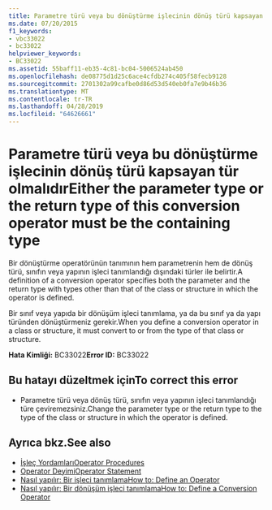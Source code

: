 ```yaml
---
title: Parametre türü veya bu dönüştürme işlecinin dönüş türü kapsayan tür olmalıdır
ms.date: 07/20/2015
f1_keywords:
- vbc33022
- bc33022
helpviewer_keywords:
- BC33022
ms.assetid: 55baff11-eb35-4c81-bc04-5006524ab450
ms.openlocfilehash: de08775d1d25c6ace4cfdb274c405f58fecb9128
ms.sourcegitcommit: 2701302a99cafbe0d86d53d540eb0fa7e9b46b36
ms.translationtype: MT
ms.contentlocale: tr-TR
ms.lasthandoff: 04/28/2019
ms.locfileid: "64626661"
---
```

# <a name="either-the-parameter-type-or-the-return-type-of-this-conversion-operator-must-be-the-containing-type"></a><span data-ttu-id="8a9c7-102">Parametre türü veya bu dönüştürme işlecinin dönüş türü kapsayan tür olmalıdır</span><span class="sxs-lookup"><span data-stu-id="8a9c7-102">Either the parameter type or the return type of this conversion operator must be the containing type</span></span>
<span data-ttu-id="8a9c7-103">Bir dönüştürme operatörünün tanımının hem parametrenin hem de dönüş türü, sınıfın veya yapının işleci tanımlandığı dışındaki türler ile belirtir.</span><span class="sxs-lookup"><span data-stu-id="8a9c7-103">A definition of a conversion operator specifies both the parameter and the return type with types other than that of the class or structure in which the operator is defined.</span></span>  
  
 <span data-ttu-id="8a9c7-104">Bir sınıf veya yapıda bir dönüşüm işleci tanımlama, ya da bu sınıf ya da yapı türünden dönüştürmeniz gerekir.</span><span class="sxs-lookup"><span data-stu-id="8a9c7-104">When you define a conversion operator in a class or structure, it must convert to or from the type of that class or structure.</span></span>  
  
 <span data-ttu-id="8a9c7-105">**Hata Kimliği:** BC33022</span><span class="sxs-lookup"><span data-stu-id="8a9c7-105">**Error ID:** BC33022</span></span>  
  
## <a name="to-correct-this-error"></a><span data-ttu-id="8a9c7-106">Bu hatayı düzeltmek için</span><span class="sxs-lookup"><span data-stu-id="8a9c7-106">To correct this error</span></span>  
  
- <span data-ttu-id="8a9c7-107">Parametre türü veya dönüş türü, sınıfın veya yapının işleci tanımlandığı türe çeviremezsiniz.</span><span class="sxs-lookup"><span data-stu-id="8a9c7-107">Change the parameter type or the return type to the type of the class or structure in which the operator is defined.</span></span>  
  
## <a name="see-also"></a><span data-ttu-id="8a9c7-108">Ayrıca bkz.</span><span class="sxs-lookup"><span data-stu-id="8a9c7-108">See also</span></span>

- [<span data-ttu-id="8a9c7-109">İşleç Yordamları</span><span class="sxs-lookup"><span data-stu-id="8a9c7-109">Operator Procedures</span></span>](../../visual-basic/programming-guide/language-features/procedures/operator-procedures.md)
- [<span data-ttu-id="8a9c7-110">Operator Deyimi</span><span class="sxs-lookup"><span data-stu-id="8a9c7-110">Operator Statement</span></span>](../../visual-basic/language-reference/statements/operator-statement.md)
- [<span data-ttu-id="8a9c7-111">Nasıl yapılır: Bir işleci tanımlama</span><span class="sxs-lookup"><span data-stu-id="8a9c7-111">How to: Define an Operator</span></span>](../../visual-basic/programming-guide/language-features/procedures/how-to-define-an-operator.md)
- [<span data-ttu-id="8a9c7-112">Nasıl yapılır: Bir dönüşüm işleci tanımlama</span><span class="sxs-lookup"><span data-stu-id="8a9c7-112">How to: Define a Conversion Operator</span></span>](../../visual-basic/programming-guide/language-features/procedures/how-to-define-a-conversion-operator.md)
